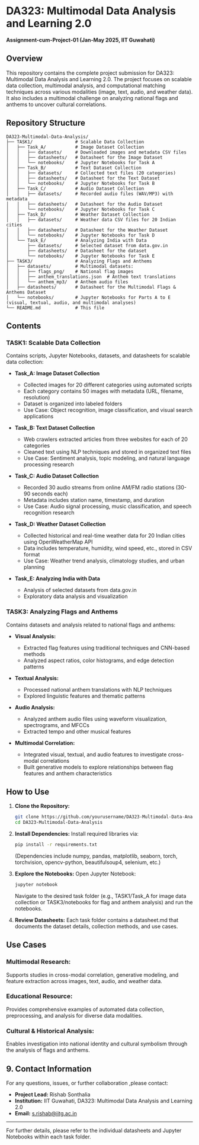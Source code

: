 # DA323: Multimodal Data Analysis and Learning 2.0  
**Assignment-cum-Project-01 (Jan-May 2025, IIT Guwahati)**

## Overview

This repository contains the complete project submission for DA323: Multimodal Data Analysis and Learning 2.0. The project focuses on scalable data collection, multimodal analysis, and computational matching techniques across various modalities (image, text, audio, and weather data). It also includes a multimodal challenge on analyzing national flags and anthems to uncover cultural correlations.

## Repository Structure

```
DA323-Multimodal-Data-Analysis/
├── TASK1/                # Scalable Data Collection
│   ├── Task_A/           # Image Dataset Collection
│   │   ├── datasets/     # Downloaded images and metadata CSV files
│   │   ├── datasheets/   # Datasheet for the Image Dataset
│   │   └── notebooks/    # Jupyter Notebooks for Task A
│   ├── Task_B/           # Text Dataset Collection
│   │   ├── datasets/     # Collected text files (20 categories)
│   │   ├── datasheets/   # Datasheet for the Text Dataset
│   │   └── notebooks/    # Jupyter Notebooks for Task B
│   ├── Task_C/           # Audio Dataset Collection
│   │   ├── datasets/     # Recorded audio files (WAV/MP3) with metadata
│   │   ├── datasheets/   # Datasheet for the Audio Dataset
│   │   └── notebooks/    # Jupyter Notebooks for Task C
│   ├── Task_D/           # Weather Dataset Collection
│   │   ├── datasets/     # Weather data CSV files for 20 Indian cities
│   │   ├── datasheets/   # Datasheet for the Weather Dataset
│   │   └── notebooks/    # Jupyter Notebooks for Task D
│   └── Task_E/           # Analyzing India with Data
│       ├── datasets/     # Selected dataset from data.gov.in
│       ├── datasheets/   # Datasheet for the dataset
│       └── notebooks/    # Jupyter Notebooks for Task E
├── TASK3/                # Analyzing Flags and Anthems
│   ├── datasets/         # Multimodal datasets:
│   │   ├── flags_png/    # National flag images
│   │   ├── anthem_translations.json  # Anthem text translations
│   │   └── anthem_mp3/   # Anthem audio files
│   ├── datasheets/       # Datasheet for the Multimodal Flags & Anthems Dataset
│   └── notebooks/        # Jupyter Notebooks for Parts A to E (visual, textual, audio, and multimodal analyses)
└── README.md             # This file
```

## Contents

### TASK1: Scalable Data Collection
Contains scripts, Jupyter Notebooks, datasets, and datasheets for scalable data collection:

- **Task_A: Image Dataset Collection**
  - Collected images for 20 different categories using automated scripts
  - Each category contains 50 images with metadata (URL, filename, resolution)
  - Dataset is organized into labeled folders
  - Use Case: Object recognition, image classification, and visual search applications

- **Task_B: Text Dataset Collection**
  - Web crawlers extracted articles from three websites for each of 20 categories
  - Cleaned text using NLP techniques and stored in organized text files
  - Use Case: Sentiment analysis, topic modeling, and natural language processing research

- **Task_C: Audio Dataset Collection**
  - Recorded 30 audio streams from online AM/FM radio stations (30-90 seconds each)
  - Metadata includes station name, timestamp, and duration
  - Use Case: Audio signal processing, music classification, and speech recognition research

- **Task_D: Weather Dataset Collection**
  - Collected historical and real-time weather data for 20 Indian cities using OpenWeatherMap API
  - Data includes temperature, humidity, wind speed, etc., stored in CSV format
  - Use Case: Weather trend analysis, climatology studies, and urban planning

- **Task_E: Analyzing India with Data**
  - Analysis of selected datasets from data.gov.in
  - Exploratory data analysis and visualization

### TASK3: Analyzing Flags and Anthems
Contains datasets and analysis related to national flags and anthems:

- **Visual Analysis:**
  - Extracted flag features using traditional techniques and CNN-based methods
  - Analyzed aspect ratios, color histograms, and edge detection patterns

- **Textual Analysis:**
  - Processed national anthem translations with NLP techniques
  - Explored linguistic features and thematic patterns

- **Audio Analysis:**
  - Analyzed anthem audio files using waveform visualization, spectrograms, and MFCCs
  - Extracted tempo and other musical features

- **Multimodal Correlation:**
  - Integrated visual, textual, and audio features to investigate cross-modal correlations
  - Built generative models to explore relationships between flag features and anthem characteristics

## How to Use

1. **Clone the Repository:**
   ```bash
   git clone https://github.com/yourusername/DA323-Multimodal-Data-Analysis.git
   cd DA323-Multimodal-Data-Analysis
   ```

2. **Install Dependencies:**
   Install required libraries via:
   ```bash
   pip install -r requirements.txt
   ```
   (Dependencies include numpy, pandas, matplotlib, seaborn, torch, torchvision, opencv-python, beautifulsoup4, selenium, etc.)

3. **Explore the Notebooks:**
   Open Jupyter Notebook:
   ```bash
   jupyter notebook
   ```
   Navigate to the desired task folder (e.g., TASK1/Task_A for image data collection or TASK3/notebooks for flag and anthem analysis) and run the notebooks.

4. **Review Datasheets:**
   Each task folder contains a datasheet.md that documents the dataset details, collection methods, and use cases.

## Use Cases

### Multimodal Research:
Supports studies in cross-modal correlation, generative modeling, and feature extraction across images, text, audio, and weather data.

### Educational Resource:
Provides comprehensive examples of automated data collection, preprocessing, and analysis for diverse data modalities.

### Cultural & Historical Analysis:
Enables investigation into national identity and cultural symbolism through the analysis of flags and anthems.

## 9. Contact Information

For any questions, issues, or further collaboration ,please contact:

- **Project Lead:** Rishab Sonthalia
- **Institution:** IIT Guwahati, DA323: Multimodal Data Analysis and Learning 2.0
- **Email:** s.rishab@iitg.ac.in
---

For further details, please refer to the individual datasheets and Jupyter Notebooks within each task folder.
